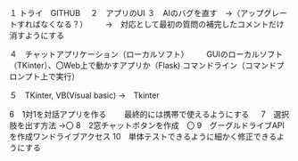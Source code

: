 １ トライ　GITHUB　
２　アプリのUI
３　AIのバグを直す　→（アップグレートすればなくなる？）
　　→　対応として最初の質問の補完したコメントだけ消すようにする

４　チャットアプリケーション（ローカルソフト）
　　GUIのローカルソフト（TKinter）、〇Web上で動かすアプリか（Flask)
    コマンドライン（コマンドプロンプト上で実行）

５　TKinter, VB(Visual basic)
  →　Tkinter

6　1対1を対話アプリを作る
　　最終的には携帯で使えるようにする
　
7　選択肢を出す方法 →〇
8　2窓チャットボタンを作成　〇
9　グーグルドライブAPIを作成ワンドライブアクセス
10　単体テストできるように細かく修正できるようにする

　　　　　　　　　　　　　　　　　　　　　　　　　　　　　　　　　　　　　　　　　　　　　　　　　　　　　　　　　　　　　　　　　　　　　　　　　　　　　　　　　　　　　　　　　　　　　　　　　　　　　　　　　　　　　　　　　　　　　　　　　　　　　　　　　　　　　　　　　　　　　　　　　　　　　　　　　　　